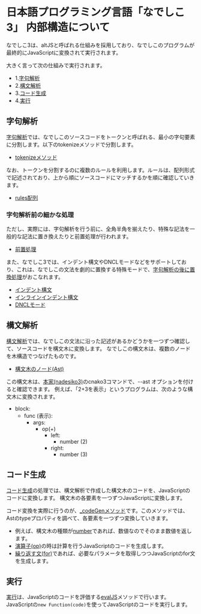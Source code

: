 # 日本語プログラミング言語「なでしこ3」 内部構造について

なでしこ3は、altJSと呼ばれる仕組みを採用しており、なでしこのプログラムが最終的にJavaScriptに変換されて実行されます。

大きく言って次の仕組みで実行されます。

- 1.[字句解析](/src/nako_lexer.mts)
- 2.[構文解析](/src/nako_parser3.mts)
- 3.[コード生成](/src/nako_gen.mts)
- 4.[実行](/src/nako3.mts)
 
## 字句解析

[字句解析](/src/nako_lexer.mts)では、なでしこのソースコードをトークンと呼ばれる、最小の字句要素に分割します。以下のtokenizeメソッドで分割します。

- [tokenizeメソッド](https://github.com/kujirahand/nadesiko3core/blob/7db54415b74815739fdb64aa05df7da9e5ab1bdf/src/nako_lexer.mts#L404)

なお、トークンを分割するのに複数のルールを利用します。ルールは、配列形式で記述されており、上から順にソースコードにマッチするかを順に確認していきます。

- [rules配列](https://github.com/kujirahand/nadesiko3core/blob/7db54415b74815739fdb64aa05df7da9e5ab1bdf/src/nako_lex_rules.mts#L32)

### 字句解析前の細かな処理

ただし、実際には、字句解析を行う前に、全角半角を揃えたり、特殊な記法を一般的な記法に置き換えたりと前置処理が行われます。

- [前置処理](/src/nako_prepare.mts)

また、なでしこ3では、インデント構文やDNCLモードなどをサポートしており、これは、なでしこの文法を劇的に置換する特殊モードで、[字句解析の後に置換処理]((https://github.com/kujirahand/nadesiko3core/blob/4f89cbf32f45584248f00719b7f6b5d0495d6c5c/src/nako3.mts#L359))がおこなれます。

- [インデント構文](/src/nako_indent.mts)
- [インラインインデント構文](/src/nako_indent_inline.mts)
- [DNCLモード](/src/nako_from_dncl.mjs)

## 構文解析

[構文解析](/src/nako_parser3.mts)では、なでしこの文法に沿った記述があるかどうかを一つずつ確認して、ソースコードを構文木に変換します。
なでしこの構文木は、複数のノードを木構造でつなげたものです。

- [構文木のノード(Ast)](https://github.com/kujirahand/nadesiko3core/blob/7db54415b74815739fdb64aa05df7da9e5ab1bdf/src/nako_types.mts#L72)

この構文木は、[本家(nadesiko3)](https://github.com/kujirahand/nadesiko3)のcnako3コマンドで、--ast オプションを付けると確認できます。
例えば、「2+3を表示」というプログラムは、次のような構文木に変換されます。

- block:
  - func (表示):
    - args:
      - op(+)
        - left:
          - number (2)
        - right:
          - number (3)

## コード生成

[コード生成](/src/nako_gen.mts)の処理では、構文解析で作成した構文木のコードを、JavaScriptのコードに変換します。
構文木の各要素を一つずつJavaScriptに変換します。

コード変換を実際に行うのが、[_codeGenメソッド](https://github.com/kujirahand/nadesiko3core/blob/7db54415b74815739fdb64aa05df7da9e5ab1bdf/src/nako_gen.mts#L418)です。このメソッドでは、Astのtypeプロパティを調べて、各要素を一つずつ変換していきます。

- 例えば、構文木の種類が[number](https://github.com/kujirahand/nadesiko3core/blob/7db54415b74815739fdb64aa05df7da9e5ab1bdf/src/nako_gen.mts#L460)であれば、数値なのでそのまま数値を返します。
- [演算子(op)](https://github.com/kujirahand/nadesiko3core/blob/7db54415b74815739fdb64aa05df7da9e5ab1bdf/src/nako_gen.mts#L1388)の時は計算を行うJavaScriptのコードを生成します。
- [繰り返す文(for)](https://github.com/kujirahand/nadesiko3core/blob/7db54415b74815739fdb64aa05df7da9e5ab1bdf/src/nako_gen.mts#L909)であれば、必要なパラメータを取得しつつJavaScriptのfor文を生成します。

## 実行

[実行](/src/nako3.mts)は、JavaScriptのコードを評価する[evalJS](https://github.com/kujirahand/nadesiko3core/blob/7db54415b74815739fdb64aa05df7da9e5ab1bdf/src/nako3.mts#L749)メソッドで行います。
JavaScriptの`new Function(code)`を使ってJavaScriptのコードを実行します。

